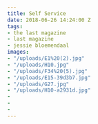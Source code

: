 ```yaml
---
title: Self Service
date: 2018-06-26 14:24:00 Z
tags:
- the last magazine
- last magazine
- jessie bloemendaal
images:
- "/uploads/E1%20(2).jpg"
- "/uploads/H10.jpg"
- "/uploads/F34%20(5).jpg"
- "/uploads/E15-39d3b7.jpg"
- "/uploads/G27.jpg"
- "/uploads/H10-a2931d.jpg"
- 
- 
- 
---
```


